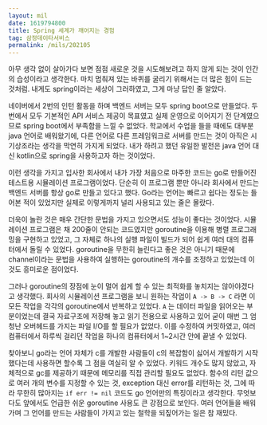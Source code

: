 ```yaml
---
layout: mil
date: 1619794800
title: Spring 세계가 깨어지는 경험
tag: 삼정데이타서비스
permalink: /mils/202105
---
```


아무 생각 없이 살아가다 보면 점점 새로운 것을 시도해보려고 하지 않게 되는 것이 인간의 습성이라고 생각한다. 마치 멈춰져 있는 바퀴를 굴리기 위해서는 더 많은 힘이 드는 것처럼. 내게도 spring이라는 세상이 그러하였고, 그게 마냥 답인 줄 알았다.

네이버에서 2번의 인턴 활동을 하며 백엔드 서버는 모두 spring boot으로 만들었다. 두 번에서 모두 기본적인 API 서비스 제공이 목표였고 실제 운영으로 이어지기 전 단계였으므로 spring boot에서 부족함을 느낄 수 없었다. 학교에서 수업을 들을 때에도 대부분 java 언어로 배워왔기에, 다른 언어로 다른 프레임워크로 서버를 만드는 것이 아직은 시기상조라는 생각을 막연히 가지게 되었다. 내가 하려고 했던 유일한 발전은 java 언어 대신 kotlin으로 spring을 사용하고자 하는 것이었다.

이런 생각을 가지고 입사한 회사에서 내가 가장 처음으로 마주한 코드는 go로 만들어진 테스트용 시뮬레이션 프로그램이었다. 단순히 이 프로그램 뿐만 아니라 회사에서 만드는 백엔드 서버를 항상 go로 만들고 있다고 했다. Go라는 언어는 빠르고 쉽다는 정도는 들어본 적이 있었지만 실제로 이렇게까지 널리 사용되고 있는 줄은 몰랐다.

더욱이 놀란 것은 매우 간단한 문법을 가지고 있으면서도 성능이 좋다는 것이었다. 시뮬레이션 프로그램은 채 200줄이 안되는 코드였지만 goroutine을 이용해 병렬 프로그래밍을 구현하고 있었고, 그 자체로 하나의 실행 파일이 빌드가 되어 쉽게 여러 대의 컴퓨터에서 돌릴 수 있었다. goroutine을 무한히 늘린다고 좋은 것은 아니기 때문에 channel이라는 문법을 사용하여 실행하는 goroutine의 개수를 조정하고 있었는데 이것도 흥미로운 점이었다.

그러나 goroutine의 장점에 눈이 멀어 쉽게 할 수 있는 최적화를 놓치지는 않아야겠다고 생각했다. 회사의 시뮬레이션 프로그램을 보니 원하는 작업이 `A -> B -> C` 라면 이 모든 작업을 각각의 goroutine에서 반복하고 있었다. `A` 는 데이터 파일을 읽어오는 부분이었는데 결국 자료구조에 저장해 놓고 읽기 전용으로 사용하고 있어 굳이 매번 그 엄청난 오버헤드를 가지는 파일 I/O를 할 필요가 없었다. 이를 수정하여 커밋하였고, 여러 컴퓨터에서 하루씩 걸리던 작업을 하나의 컴퓨터에서 1~2시간 안에 끝낼 수 있었다.

찾아보니 go라는 언어 자체가 c를 개발한 사람들이 c의 복잡함이 싫어서 개발하기 시작했다는데 사용하면 할수록 그 점을 여실히 알 수 있었다. 키워드 개수도 많지 않았고, 자체적으로 gc를 제공하기 때문에 메모리를 직접 관리할 필요도 없었다. 함수의 리턴 값으로 여러 개의 변수를 지정할 수 있는 것, exception 대신 error를 리턴하는 것, 그에 따라 무한히 많아지는 `if err != nil` 코드도 go 언어만의 특징이라고 생각한다. 무엇보다도 앞에서도 언급한 쉬운 goroutine 사용도 큰 강점으로 보인다. 여러 언어들을 배워가며 그 언어를 만드는 사람들이 가지고 있는 철학을 되짚어가는 일은 참 재밌다.